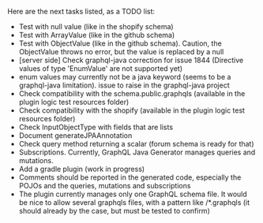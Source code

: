 Here are the next tasks listed, as a TODO list:
* Test with null value (like in the shopify schema)
* Test with ArrayValue (like in the github schema)
* Test with ObjectValue (like in the github schema). Caution, the ObjectValue throws no error, but the value is replaced by a null
* [server side] Check graphql-java correction for issue 1844 (Directive values of type 'EnumValue' are not supported yet)
* enum values may currently not be a java keyword (seems to be a graphql-java limitation). issue to raise in the graphql-java project
* Check compatibility with the schema.public.graphqls (available in the plugin logic test resources folder)
* Check compatibility with the shopify (available in the plugin logic test resources folder)
* Check InputObjectType with fields that are lists
* Document generateJPAAnnotation 
* Check query method returning a scalar (forum schema is ready for that)
* Subscriptions. Currently, GraphQL Java Generator manages queries and mutations.
* Add a gradle plugin (work in progress)
* Comments should be reported in the generated code, especially the POJOs and the queries, mutations and subscriptions
* The plugin currently manages only one GraphQL schema file. It would be nice to allow several graphqls files, with a pattern like /*.graphqls   (it should already by the case, but must be tested to confirm)